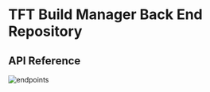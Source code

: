 # **TFT Build Manager Back End Repository**

## **API Reference**
![endpoints](https://i.gyazo.com/1a04a8d664060b67555dcc286d6505f1.png)
